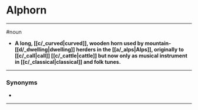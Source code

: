 # Alphorn
---
#noun
- **A long, [[c/_curved|curved]], wooden horn used by mountain-[[d/_dwelling|dwelling]] herders in the [[a/_alps|Alps]], originally to [[c/_call|call]] [[c/_cattle|cattle]] but now only as musical instrument in [[c/_classical|classical]] and folk tunes.**
---
### Synonyms
- 
---
